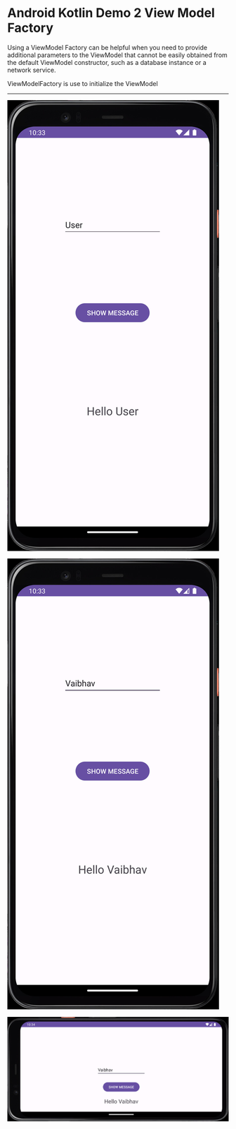# Android Kotlin Demo 2 View Model Factory

Using a ViewModel Factory can be helpful when you need to provide additional parameters to the ViewModel that cannot be easily obtained from the default ViewModel constructor, such as a database instance or a network service.

ViewModelFactory is use to initialize the ViewModel

---
[![Vaibhav Mojidra - 1.jpeg](https://raw.githubusercontent.com/VaibhavMojidra/Android-Kotlin---Demo-2-View-Model-Factory/master/screenshots/1.jpeg "Vaibhav Mojidra")](https://vaibhavmojidra.github.io/site/)

[![Vaibhav Mojidra - 2.jpeg](https://raw.githubusercontent.com/VaibhavMojidra/Android-Kotlin---Demo-2-View-Model-Factory/master/screenshots/2.jpeg "Vaibhav Mojidra")](https://vaibhavmojidra.github.io/site/)

[![Vaibhav Mojidra - 3.jpeg](https://raw.githubusercontent.com/VaibhavMojidra/Android-Kotlin---Demo-2-View-Model-Factory/master/screenshots/3.jpeg "Vaibhav Mojidra")](https://vaibhavmojidra.github.io/site/)